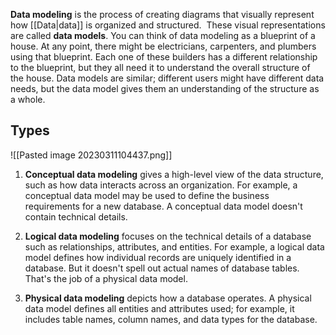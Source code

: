 **Data modeling** is the process of creating diagrams that visually represent how [[Data|data]] is organized and structured.  These visual representations are called **data models**. You can think of data modeling as a blueprint of a house. At any point, there might be electricians, carpenters, and plumbers using that blueprint. Each one of these builders has a different relationship to the blueprint, but they all need it to understand the overall structure of the house. Data models are similar; different users might have different data needs, but the data model gives them an understanding of the structure as a whole.

## Types

![[Pasted image 20230311104437.png]]

1.  **Conceptual data modeling** gives a high-level view of the data structure, such as how data interacts across an organization. For example, a conceptual data model may be used to define the business requirements for a new database. A conceptual data model doesn't contain technical details.

2.  **Logical data modeling** focuses on the technical details of a database such as relationships, attributes, and entities. For example, a logical data model defines how individual records are uniquely identified in a database. But it doesn't spell out actual names of database tables. That's the job of a physical data model.

3.  **Physical data modeling** depicts how a database operates. A physical data model defines all entities and attributes used; for example, it includes table names, column names, and data types for the database.